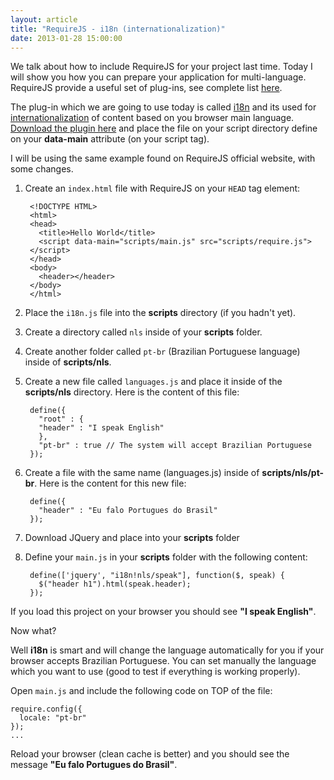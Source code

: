 ```yaml
---
layout: article
title: "RequireJS - i18n (internationalization)"
date: 2013-01-28 15:00:00
---
```

We talk about how to include RequireJS for your project last time. Today I will show you how you can prepare your application for multi-language. RequireJS provide a useful set of plug-ins, see complete list [here](https://github.com/jrburke/requirejs/wiki/Plugins). 

The plug-in which we are going to use today is called [i18n](http://requirejs.org/docs/api.html#i18n) and its used for [internationalization](http://en.wikipedia.org/wiki/Internationalization_and_localization) of content based on you browser main language. [Download the plugin here](https://raw.github.com/requirejs/i18n/latest/i18n.js) and place the file on your script directory define on your **data-main** attribute (on your script tag).

I will be using the same example found on RequireJS official website, with some changes. 

1. Create an <code>index.html</code> file with RequireJS on your <code>HEAD</code> tag element:

        <!DOCTYPE HTML>
        <html>
        <head>
          <title>Hello World</title>
          <script data-main="scripts/main.js" src="scripts/require.js">
        </script>
        </head>
        <body>
          <header></header>
        </body>
        </html>

2. Place the <code>i18n.js</code> file into the **scripts** directory (if you hadn't yet).
4. Create a directory called <code>nls</code> inside of your **scripts** folder.
5. Create another folder called <code>pt-br</code> (Brazilian Portuguese language) inside of **scripts/nls**.
3. Create a new file called <code>languages.js</code> and place it inside of the **scripts/nls** directory. Here is the content of this file:

        define({
          "root" : {
          "header" : "I speak English"
          },
          "pt-br" : true // The system will accept Brazilian Portuguese
        });

6. Create a file with the same name (languages.js) inside of **scripts/nls/pt-br**. Here is the content for this new file:

        define({
          "header" : "Eu falo Portugues do Brasil"
        });

7. Download JQuery and place into your **scripts** folder
8. Define your <code>main.js</code> in your **scripts** folder with the following content:

        define(['jquery', "i18n!nls/speak"], function($, speak) {
          $("header h1").html(speak.header);
        });

If you load this project on your browser you should see **"I speak English"**.

Now what?

Well **i18n** is smart and will change the language automatically for you if your browser accepts Brazilian Portuguese. You can set manually the language which you want to use (good to test if everything is working properly).

Open <code>main.js</code> and include the following code on TOP of the file:

    require.config({
      locale: "pt-br"
    });
    ...

Reload your browser (clean cache is better) and you should see the message **"Eu falo Portugues do Brasil"**.

